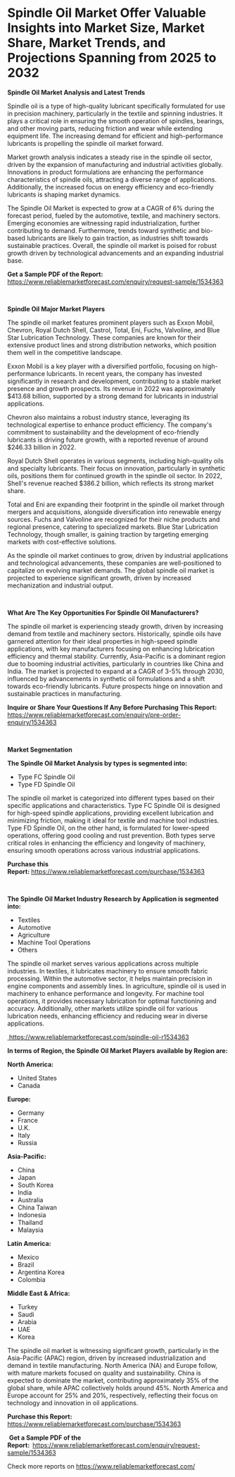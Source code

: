 <p><h1>Spindle Oil Market Offer Valuable Insights into Market Size, Market Share, Market Trends, and Projections Spanning from 2025 to 2032</h1></p><p><strong>Spindle Oil Market Analysis and Latest Trends</strong></p>
<p><p>Spindle oil is a type of high-quality lubricant specifically formulated for use in precision machinery, particularly in the textile and spinning industries. It plays a critical role in ensuring the smooth operation of spindles, bearings, and other moving parts, reducing friction and wear while extending equipment life. The increasing demand for efficient and high-performance lubricants is propelling the spindle oil market forward.</p><p>Market growth analysis indicates a steady rise in the spindle oil sector, driven by the expansion of manufacturing and industrial activities globally. Innovations in product formulations are enhancing the performance characteristics of spindle oils, attracting a diverse range of applications. Additionally, the increased focus on energy efficiency and eco-friendly lubricants is shaping market dynamics.</p><p>The Spindle Oil Market is expected to grow at a CAGR of 6% during the forecast period, fueled by the automotive, textile, and machinery sectors. Emerging economies are witnessing rapid industrialization, further contributing to demand. Furthermore, trends toward synthetic and bio-based lubricants are likely to gain traction, as industries shift towards sustainable practices. Overall, the spindle oil market is poised for robust growth driven by technological advancements and an expanding industrial base.</p></p>
<p><strong>Get a Sample PDF of the Report:&nbsp;</strong> <a href="https://www.reliablemarketforecast.com/enquiry/request-sample/1534363?utm_campaign=2456&utm_medium=2&utm_source=Github&utm_content=ia&utm_term=31032025&utm_id=spindle-oil">https://www.reliablemarketforecast.com/enquiry/request-sample/1534363</a></p>
<p>&nbsp;</p>
<p><strong>Spindle Oil Major Market Players</strong></p>
<p><p>The spindle oil market features prominent players such as Exxon Mobil, Chevron, Royal Dutch Shell, Castrol, Total, Eni, Fuchs, Valvoline, and Blue Star Lubrication Technology. These companies are known for their extensive product lines and strong distribution networks, which position them well in the competitive landscape.</p><p>Exxon Mobil is a key player with a diversified portfolio, focusing on high-performance lubricants. In recent years, the company has invested significantly in research and development, contributing to a stable market presence and growth prospects. Its revenue in 2022 was approximately $413.68 billion, supported by a strong demand for lubricants in industrial applications.</p><p>Chevron also maintains a robust industry stance, leveraging its technological expertise to enhance product efficiency. The company's commitment to sustainability and the development of eco-friendly lubricants is driving future growth, with a reported revenue of around $246.33 billion in 2022.</p><p>Royal Dutch Shell operates in various segments, including high-quality oils and specialty lubricants. Their focus on innovation, particularly in synthetic oils, positions them for continued growth in the spindle oil sector. In 2022, Shell's revenue reached $386.2 billion, which reflects its strong market share.</p><p>Total and Eni are expanding their footprint in the spindle oil market through mergers and acquisitions, alongside diversification into renewable energy sources. Fuchs and Valvoline are recognized for their niche products and regional presence, catering to specialized markets. Blue Star Lubrication Technology, though smaller, is gaining traction by targeting emerging markets with cost-effective solutions.</p><p>As the spindle oil market continues to grow, driven by industrial applications and technological advancements, these companies are well-positioned to capitalize on evolving market demands. The global spindle oil market is projected to experience significant growth, driven by increased mechanization and industrial output.</p></p>
<p>&nbsp;</p>
<p><strong>What Are The Key Opportunities For Spindle Oil Manufacturers?</strong></p>
<p><p>The spindle oil market is experiencing steady growth, driven by increasing demand from textile and machinery sectors. Historically, spindle oils have garnered attention for their ideal properties in high-speed spindle applications, with key manufacturers focusing on enhancing lubrication efficiency and thermal stability. Currently, Asia-Pacific is a dominant region due to booming industrial activities, particularly in countries like China and India. The market is projected to expand at a CAGR of 3-5% through 2030, influenced by advancements in synthetic oil formulations and a shift towards eco-friendly lubricants. Future prospects hinge on innovation and sustainable practices in manufacturing.</p></p>
<p><strong>Inquire or Share Your Questions If Any Before Purchasing This Report:</strong> <a href="https://www.reliablemarketforecast.com/enquiry/pre-order-enquiry/1534363?utm_campaign=2456&utm_medium=2&utm_source=Github&utm_content=ia&utm_term=31032025&utm_id=spindle-oil">https://www.reliablemarketforecast.com/enquiry/pre-order-enquiry/1534363</a></p>
<p>&nbsp;</p>
<p><strong>Market Segmentation</strong></p>
<p><strong>The Spindle Oil Market Analysis by types is segmented into:</strong></p>
<p><ul><li>Type FC Spindle Oil</li><li>Type FD Spindle Oil</li></ul></p>
<p><p>The spindle oil market is categorized into different types based on their specific applications and characteristics. Type FC Spindle Oil is designed for high-speed spindle applications, providing excellent lubrication and minimizing friction, making it ideal for textile and machine tool industries. Type FD Spindle Oil, on the other hand, is formulated for lower-speed operations, offering good cooling and rust prevention. Both types serve critical roles in enhancing the efficiency and longevity of machinery, ensuring smooth operations across various industrial applications.</p></p>
<p><strong>Purchase this Report:&nbsp;</strong><a href="https://www.reliablemarketforecast.com/purchase/1534363?utm_campaign=2456&utm_medium=2&utm_source=Github&utm_content=ia&utm_term=31032025&utm_id=spindle-oil">https://www.reliablemarketforecast.com/purchase/1534363</a></p>
<p>&nbsp;</p>
<p><strong>The Spindle Oil Market Industry Research by Application is segmented into:</strong></p>
<p><ul><li>Textiles</li><li>Automotive</li><li>Agriculture</li><li>Machine Tool Operations</li><li>Others</li></ul></p>
<p><p>The spindle oil market serves various applications across multiple industries. In textiles, it lubricates machinery to ensure smooth fabric processing. Within the automotive sector, it helps maintain precision in engine components and assembly lines. In agriculture, spindle oil is used in machinery to enhance performance and longevity. For machine tool operations, it provides necessary lubrication for optimal functioning and accuracy. Additionally, other markets utilize spindle oil for various lubrication needs, enhancing efficiency and reducing wear in diverse applications.</p></p>
<p><a href="https://www.reliablemarketforecast.com/spindle-oil-r1534363?utm_campaign=2456&utm_medium=2&utm_source=Github&utm_content=ia&utm_term=31032025&utm_id=spindle-oil">&nbsp;https://www.reliablemarketforecast.com/spindle-oil-r1534363</a></p>
<p><strong>In terms of Region, the Spindle Oil Market Players available by Region are:</strong></p>
<p>
    <p> <strong> North America: </strong>
        <ul>
            <li>United States</li>
            <li>Canada</li>
        </ul>
        </p> 
    <p> <strong> Europe: </strong>
        <ul>
            <li>Germany</li>
            <li>France</li>
            <li>U.K.</li>
            <li>Italy</li>
            <li>Russia</li>
        </ul>
        </p> 
    <p> <strong> Asia-Pacific: </strong>
        <ul>
            <li>China</li>
            <li>Japan</li>
            <li>South Korea</li>
            <li>India</li>
            <li>Australia</li>
            <li>China Taiwan</li>
            <li>Indonesia</li>
            <li>Thailand</li>
            <li>Malaysia</li>
        </ul>
        </p> 
    <p> <strong> Latin America: </strong>
        <ul>
            <li>Mexico</li>
            <li>Brazil</li>
            <li>Argentina Korea</li>
            <li>Colombia</li>
        </ul>
        </p> 
    <p> <strong> Middle East & Africa: </strong>
        <ul>
            <li>Turkey</li>
            <li>Saudi</li>
            <li>Arabia</li>
            <li>UAE</li>
            <li>Korea</li>
        </ul>
    </p>
    </p>
<p><p>The spindle oil market is witnessing significant growth, particularly in the Asia-Pacific (APAC) region, driven by increased industrialization and demand in textile manufacturing. North America (NA) and Europe follow, with mature markets focused on quality and sustainability. China is expected to dominate the market, contributing approximately 35% of the global share, while APAC collectively holds around 45%. North America and Europe account for 25% and 20%, respectively, reflecting their focus on technology and innovation in oil applications.</p></p>
<p><strong>Purchase this Report: </strong><a href="https://www.reliablemarketforecast.com/purchase/1534363?utm_campaign=2456&utm_medium=2&utm_source=Github&utm_content=ia&utm_term=31032025&utm_id=spindle-oil">https://www.reliablemarketforecast.com/purchase/1534363</a></p>
<p>&nbsp;<strong>Get a Sample PDF of the Report:&nbsp;&nbsp;</strong><a href="https://www.reliablemarketforecast.com/enquiry/request-sample/1534363?utm_campaign=2456&utm_medium=2&utm_source=Github&utm_content=ia&utm_term=31032025&utm_id=spindle-oil">https://www.reliablemarketforecast.com/enquiry/request-sample/1534363</a></p>
<p><strong></strong></p>
<p>Check more reports on <a href="https://www.reliablemarketforecast.com/?utm_campaign=2456&utm_medium=2&utm_source=Github&utm_content=ia&utm_term=31032025&utm_id=spindle-oil">https://www.reliablemarketforecast.com/</a></p>